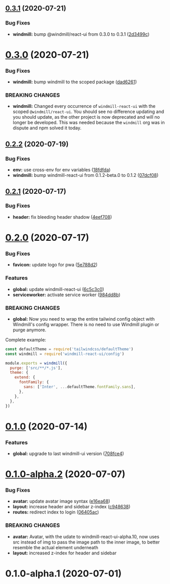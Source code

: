 ## [0.3.1](https://github.com/estevanmaito/windmill-dashboard-react/compare/0.3.0...0.3.1) (2020-07-21)


### Bug Fixes

* **windmill:** bump @windmill/react-ui from 0.3.0 to 0.3.1 ([2d3499c](https://github.com/estevanmaito/windmill-dashboard-react/commit/2d3499c4ca3a0b69cc4c9885303505f03646c111))

# [0.3.0](https://github.com/estevanmaito/windmill-dashboard-react/compare/0.2.2...0.3.0) (2020-07-21)


### Bug Fixes

* **windmill:** bump windmill to the scoped package ([dad6261](https://github.com/estevanmaito/windmill-dashboard-react/commit/dad626125c05816ddba8cd4dd11c08c4f8154095))


### BREAKING CHANGES

* **windmill:** Changed every occurrence of `windmill-react-ui` with the scoped
`@windmill/react-ui`. You should see no difference updating and you should update, as the other
project is now deprecated and will no longer be developed. This was needed because the `windmill`
org was in dispute and npm solved it today.

## [0.2.2](https://github.com/estevanmaito/windmill-dashboard-react/compare/0.2.1...0.2.2) (2020-07-19)


### Bug Fixes

* **env:** use cross-env for env variables ([18fdfda](https://github.com/estevanmaito/windmill-dashboard-react/commit/18fdfda80f00bd5e5f2cfa0fb8c3de7a5a32fb02))
* **windmill:** bump windmill-react-ui from 0.1.2-beta.0 to 0.1.2 ([07dcf08](https://github.com/estevanmaito/windmill-dashboard-react/commit/07dcf086125c263b85fb72bdf4c34429e83923b7))

## [0.2.1](https://github.com/estevanmaito/windmill-dashboard-react/compare/0.2.0...0.2.1) (2020-07-17)


### Bug Fixes

* **header:** fix bleeding header shadow ([4eef708](https://github.com/estevanmaito/windmill-dashboard-react/commit/4eef7087e7e3d63b12cca040084f68d13604cb57))

# [0.2.0](https://github.com/estevanmaito/windmill-dashboard-react/compare/0.1.0...0.2.0) (2020-07-17)


### Bug Fixes

* **favicon:** update logo for pwa ([5e788d2](https://github.com/estevanmaito/windmill-dashboard-react/commit/5e788d24b8a18f90b450c85d04f319daf42bcf82))


### Features

* **global:** update windmill-react-ui ([6c5c3c0](https://github.com/estevanmaito/windmill-dashboard-react/commit/6c5c3c0cb42df1bbbe8cf5d7e5e637101d556433))
* **serviceworker:** activate service worker ([984dd8b](https://github.com/estevanmaito/windmill-dashboard-react/commit/984dd8b87aa7ee54f7a521550b8ad9c396b21e04))


### BREAKING CHANGES

* **global:** Now you need to wrap the entire tailwind config object with Windmill's config
wrapper. There is no need to use Windmill plugin or purge anymore.

Complete example:

```js
const defaultTheme = require('tailwindcss/defaultTheme')
const windmill = require('windmill-react-ui/config')

module.exports = windmill({
  purge: ['src/**/*.js'],
  theme: {
    extend: {
      fontFamily: {
        sans: ['Inter', ...defaultTheme.fontFamily.sans],
      },
    },
  },
})
```

# [0.1.0](https://github.com/estevanmaito/windmill-dashboard-react/compare/0.1.0-alpha.2...0.1.0) (2020-07-14)


### Features

* **global:** upgrade to last windmill-ui version ([708fce4](https://github.com/estevanmaito/windmill-dashboard-react/commit/708fce44efe18e97190775fb41ca068c653549a7))

# [0.1.0-alpha.2](https://github.com/estevanmaito/windmill-dashboard-react/compare/0.1.0-alpha.1...0.1.0-alpha.2) (2020-07-07)


### Bug Fixes

* **avatar:** update avatar image syntax ([e16ea68](https://github.com/estevanmaito/windmill-dashboard-react/commit/e16ea68435ffd9bc7404dfb80120ff18c4c39052))
* **layout:** increase header and sidebar z-index ([c948638](https://github.com/estevanmaito/windmill-dashboard-react/commit/c9486383e3129fb57af5aa0a9ca91c57946c44c1))
* **routes:** redirect index to login ([06405ac](https://github.com/estevanmaito/windmill-dashboard-react/commit/06405ac345c4bdfa6e66bf5225bad868d5721d8b))


### BREAKING CHANGES

* **avatar:** Avatar, with the udate to windmill-react-ui-alpha.10, now uses src instead of img
to pass the image path to the inner image, to better resemble the actual element underneath
* **layout:** increased z-index for header and sidebar

# 0.1.0-alpha.1 (2020-07-01)

